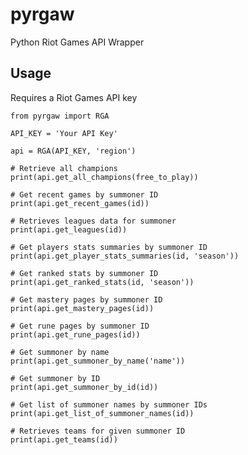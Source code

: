 # pyrgaw

Python Riot Games API Wrapper

## Usage

Requires a Riot Games API key
    
    from pyrgaw import RGA

    API_KEY = 'Your API Key'

    api = RGA(API_KEY, 'region')

    # Retrieve all champions
    print(api.get_all_champions(free_to_play))

    # Get recent games by summoner ID
    print(api.get_recent_games(id))

    # Retrieves leagues data for summoner
    print(api.get_leagues(id))

    # Get players stats summaries by summoner ID
    print(api.get_player_stats_summaries(id, 'season'))

    # Get ranked stats by summoner ID
    print(api.get_ranked_stats(id, 'season'))

    # Get mastery pages by summoner ID
    print(api.get_mastery_pages(id))

    # Get rune pages by summoner ID
    print(api.get_rune_pages(id))

    # Get summoner by name
    print(api.get_summoner_by_name('name'))

    # Get summoner by ID
    print(api.get_summoner_by_id(id))

    # Get list of summoner names by summoner IDs
    print(api.get_list_of_summoner_names(id))

    # Retrieves teams for given summoner ID
    print(api.get_teams(id))
